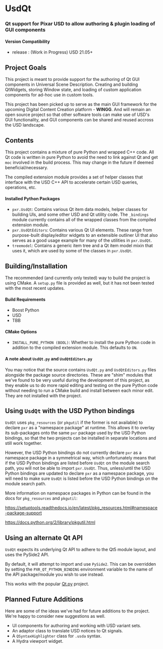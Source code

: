 # UsdQt

### Qt support for Pixar USD to allow authoring & plugin loading of GUI components

#### Version Compatibility

- release : (Work in Progress) USD 21.05+

## Project Goals

This project is meant to provide support for the authoring of Qt GUI components
in Universal Scene Description. Creating and building QtWidgets, storing Window
state, and loading of custom application components for ad-hoc use in custom tools.

This project has been picked up to serve as the main GUI framework for the upcoming
Digital Content Creation platform - **WINGG**. And will remain an open source project
so that other software tools can make use of USD's GUI functionality, and GUI components
can be shared and reused accross the USD landscape.

## Contents

This project contains a mixture of pure Python and wrapped C++ code. All Qt code
is written in pure Python to avoid the need to link against Qt and get `moc`
involved in the build process. This may change in the future if deemed
beneficial/necessary.

The compiled extension module provides a set of helper classes that interface
with the USD C++ API to accelerate certain USD queries, operations, etc.

#### Installed Python Packages

- `pxr.UsdQt`: Contains various Qt item data models, helper classes for building
UIs, and some other USD and Qt utility code. The `_bindings` module currently
contains all of the wrapped classes from the compiled extension module.
- `pxr.UsdQtEditors`: Contains various Qt UI elements. These range from
purpose-built display/editor widgets to an extensible outliner UI that also
serves as a good usage example for many of the utilities in `pxr.UsdQt`.
- `treemodel`: Contains a generic item tree and a Qt item model mixin that uses
it, which are used by some of the classes in `pxr.UsdQt`.

## Building/Installation

The recommended (and currently only tested) way to build the project is using
CMake. A `setup.py` file is provided as well, but it has not been tested with
the most recent updates.

#### Build Requirements

- Boost Python
- USD
- TBB

#### CMake Options

- `INSTALL_PURE_PYTHON (BOOL)`: Whether to install the pure Python code in
addition to the compiled extension module. This defaults to `ON`.

#### A note about `UsdQt.py` and `UsdQtEditors.py`

You may notice that the source contains `UsdQt.py` and `UsdQtEditors.py` files
alongside the package source directories. These are "shim" modules that we've
found to be very useful during the development of this project, as they enable
us to do more rapid editing and testing on the pure Python code without needing
to run a CMake build and install between each minor edit. They are not installed
with the project.

## Using `UsdQt` with the USD Python bindings

`UsdQt` uses `pkg_resources` (or `pkgutil` if the former is not available) to
declare `pxr` as a "namespace package" at runtime. This allows it to overlay its
sub-packages onto the same `pxr` package used by the USD Python bindings, so
that the two projects can be installed in separate locations and still work
together.

However, the USD Python bindings do not currently declare `pxr` as a namespace
package in a symmetrical way, which unfortunately means that if the USD Python
bindings are listed before `UsdQt` on the module search path, you will not be
able to import `pxr.UsdQt`. Thus, unless/until the USD Python bindings are
updated to declare `pxr` as a namespace package, you will need to make sure
`UsdQt` is listed before the USD Python bindings on the module search path.

More information on namespace packages in Python can be found in the docs for
`pkg_resources` and `pkgutil`:

https://setuptools.readthedocs.io/en/latest/pkg_resources.html#namespace-package-support

https://docs.python.org/2/library/pkgutil.html

## Using an alternate Qt API

`UsdQt` expects its underlying Qt API to adhere to the Qt5 module layout, and
uses the PySide2 API.

By default, it will attempt to import and use `PySide2`. This can be overridden
by setting the `PXR_QT_PYTHON_BINDING` environment variable to the name of the
API package/module you wish to use instead.

This works with the popular [Qt.py](https://github.com/mottosso/Qt.py) project.

## Planned Future Additions

Here are some of the ideas we've had for future additions to the project. We're
happy to consider new suggestions as well.

- UI components for authoring and working with USD variant sets.
- An adaptor class to translate USD notices to Qt signals.
- A `QSyntaxHighlighter` class for `.usda` syntax.
- A Hydra viewport widget.
